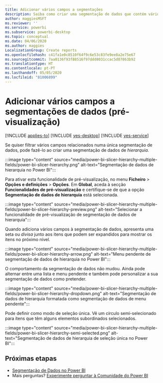 ```yaml
---
title: Adicionar vários campos a segmentações
description: Saiba como criar uma segmentação de dados que contém vários campos numa hierarquia.
author: maggiesMSFT
ms.reviewer: ''
ms.service: powerbi
ms.subservice: powerbi-desktop
ms.topic: conceptual
ms.date: 04/06/2020
ms.author: maggies
LocalizationGroup: Create reports
ms.openlocfilehash: c41fa1e0c8510f64f9c6e53c83fe9ee8a2e75e67
ms.sourcegitcommit: 7aa0136f93f88516f97ddd8031ccac5d07863b92
ms.translationtype: HT
ms.contentlocale: pt-PT
ms.lasthandoff: 05/05/2020
ms.locfileid: "81006899"
---
```

# <a name="add-multiple-fields-to-a-slicer-preview"></a>Adicionar vários campos a segmentações de dados (pré-visualização)

[!INCLUDE [applies-to](../includes/applies-to.md)] [!INCLUDE [yes-desktop](../includes/yes-desktop.md)] [!INCLUDE [yes-service](../includes/yes-service.md)]

Se quiser filtrar vários campos relacionados numa única segmentação de dados, pode fazê-lo ao criar uma segmentação de dados de *hierarquia*. 

:::image type="content" source="media/power-bi-slicer-hierarchy-multiple-fields/power-bi-slicer-hierarchy.png" alt-text="Segmentação de dados de hierarquia no Power BI":::

Para ativar esta funcionalidade de pré-visualização, no menu **Ficheiro** > **Opções e definições** > **Opções**. Em **Global**, aceda à secção **Funcionalidades de pré-visualização** e certifique-se de que a opção **Segmentação de dados de hierarquia** está selecionada.

:::image type="content" source="media/power-bi-slicer-hierarchy-multiple-fields/power-bi-slicer-hierarchy-preview.png" alt-text="Selecionar a funcionalidade de pré-visualização de segmentação de dados de hierarquia":::

Quando adiciona vários campos à segmentação de dados, apresenta uma seta ou *divisa* junto aos itens que podem ser expandidos para mostrar os itens no próximo nível.

:::image type="content" source="media/power-bi-slicer-hierarchy-multiple-fields/power-bi-slicer-hierarchy-arrow.png" alt-text="Menu pendente de segmentação de dados de hierarquia no Power BI":::
 
O comportamento da segmentação de dados não mudou. Ainda pode alternar entre uma lista e menu pendente e também pode personalizar a sua segmentação de dados como pretender.

:::image type="content" source="media/power-bi-slicer-hierarchy-multiple-fields/power-bi-slicer-hierarchy-dropdown.png" alt-text="Segmentação de dados de hierarquia formatada como segmentação de dados de menu pendente":::
 
Pode definir como modo de seleção única. Vê um círculo semi-selecionado para itens que têm alguns elementos subordinados selecionados.
 
:::image type="content" source="media/power-bi-slicer-hierarchy-multiple-fields/power-bi-slicer-hierarchy-semi-selected.png" alt-text="Segmentação de dados de hierarquia de seleção única no Power BI":::

## <a name="next-steps"></a>Próximas etapas

- [Segmentação de Dados no Power BI](../visuals/power-bi-visualization-slicers.md)
- Mais perguntas? [Experimente perguntar à Comunidade do Power BI](https://community.powerbi.com/)